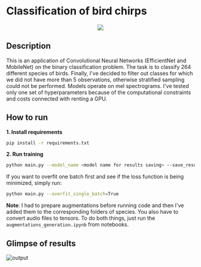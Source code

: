 # Classification of bird chirps
<p align="center">
  <img src="http://some_place.com/image.png](https://github.com/jtbandurski/ML-2-Project/assets/80387074/750af836-702f-4148-9888-9fd7b17308ca)" />
</p>

## Description
This is an application of Convolutional Neural Networks (EfficientNet and MobileNet) on the binary classification problem. The task is to classify 264 different species of birds. Finally, I've decided to filter out classes for which we did not have more than 5 observations, otherwise stratified sampling could not be performed.
Models operate on mel spectrograms. I've tested only one set of hyperparameters because of the computational constraints and costs connected with renting a GPU. 
	
## How to run
**1. Install requirements**
```bash
pip install -r requirements.txt
```

**2. Run training**
```bash
python main.py --model_name <model name for results saving> --save_results <if we want to save csv with metrics> --save_plots <if we want to save plots with results> --train_with_augmentations <if we want to train with data augmentations>
```

If you want to overfit one batch first and see if the loss function is being minimized, simply run:
```bash
python main.py --overfit_single_batch=True
```

**Note**: I had to prepare augmentations before running code and then I've added them to the corresponding folders of species. You also have to convert audio files to tensors. To do both things, just run the `augmentations_generation.ipynb` from notebooks.


## Glimpse of results

![output](https://github.com/jtbandurski/ML-2-Project/assets/80387074/8b92130d-b8ef-443a-a66c-2e16858cc00c)
